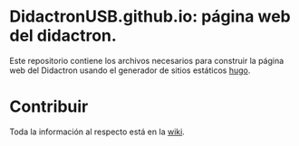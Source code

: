 # DidactronUSB.github.io: página web del didactron.

Este repositorio contiene los archivos necesarios para construir la página web del Didactron
usando el generador de sitios estáticos [hugo](https://gohugo.io/).

# Contribuir

Toda la información al respecto está en la [wiki](https://github.com/DidactronUSB/DidactronUSB.github.io/wiki/Inicio).
